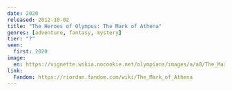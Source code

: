 ```yaml
---
date: 2020
released: 2012-10-02
title: "The Heroes of Olympus: The Mark of Athena"
genres: [adventure, fantasy, mystery]
tier: "?"
seen:
  first: 2020
image:
  en: https://vignette.wikia.nocookie.net/olympians/images/a/a8/The_Mark_of_Athena.jpeg/revision/latest?cb=20130330182357
link:
  Fandom: https://riordan.fandom.com/wiki/The_Mark_of_Athena
---
```

